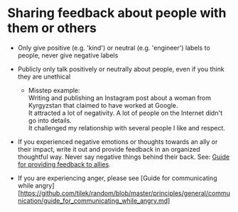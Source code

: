 # Sharing feedback about people with them or others
- Only give positive (e.g. 'kind') or neutral (e.g. 'engineer') labels to people, never give negative labels

- Publicly only talk positively or neutrally about people, even if you think they are unethical

  - Misstep example: <br>
    Writing and publishing an Instagram post about a woman from Kyrgyzstan that claimed to have worked at Google.<br>
    It attracted a lot of negativity. A lot of people on the Internet didn't go into details.<br>
    It challenged my relationship with several people I like and respect.<br>
    
- If you experienced negative emotions or thoughts towards an ally or their impact, write it out and provide feedback in an organized thoughtful way. Never say negative things behind their back. See: [Guide for providing feedback to allies](https://github.com/tilek/random/blob/master/principles/general/communication/guide_for_providing_feedback.md).

- If you are experiencing anger, please see [Guide for communicating while angry][https://github.com/tilek/random/blob/master/principles/general/communication/guide_for_communicating_while_angry.md]
